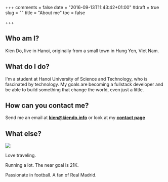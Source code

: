 +++
comments = false
date = "2016-09-13T11:43:42+01:00"
#draft = true
slug = ""
title = "About me"
toc = false

+++

## Who am I?
Kien Do, live in Hanoi, originally from a small town in Hung Yen, Viet Nam.

## What do I do?
I'm a student at Hanoi University of Science and Technology, who is fascinated by technology.
My goals are becoming a fullstack developer and be able to build something that change the world,
even just a little.

## How can you contact me?

Send me an email at **[kien@kiendo.info](mailto:kien@kiendo.info)** or look at my **[contact page](/contact)**

## What else?

<img src="/img/mu-cang-chai.jpg">

Love traveling.

Running a lot. The near goal is 21K.

Passionate in football. A fan of Real Madrid.
